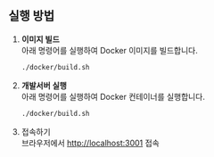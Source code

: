 ## 실행 방법

1. **이미지 빌드**  
   아래 명령어를 실행하여 Docker 이미지를 빌드합니다.

   ```bash
   ./docker/build.sh
   ```

2. **개발서버 실행**  
   아래 명령어를 실행하여 Docker 컨테이너를 실행합니다.

   ```bash
   ./docker/build.sh
   ```

3. 접속하기<br/>
   브라우저에서 <a href="http://localhost:3000">http://localhost:3001</a> 접속
